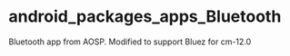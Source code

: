 android_packages_apps_Bluetooth
===============================
Bluetooth app from AOSP. Modified to support Bluez for cm-12.0
